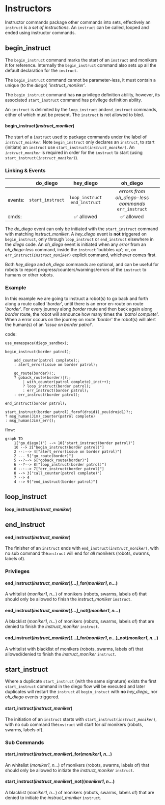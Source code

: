 # Instructors
Instructor commands package other commands into sets, effectively an ``instruct`` is a *set of instructions*.  An ``instruct`` can be called, looped and ended using instructor commands.
## begin_instruct
The ``begin_instruct`` command marks the start of an ``instruct`` and monikers it for reference.  Internally the ``begin_instruct`` command also sets up all the default declaration for the ``instruct``.

The ```begin_instruct``` command  cannot be parameter-less, it must contain a unique (to the *diego*) '*instruct_moniker*'.

The ```begin_instruct``` command has **no** privilege definition ability, however, its associated ``start_instruct`` command has privilege definition ability.

An ``instruct`` is delimited by the ```loop_instruct``` and```end_instruct``` commands, either of which must be present.  The ``instruct`` is not allowed to bled.
#### begin_instruct(*instruct_moniker*)
The start of a ```instruct``` used to package commands under the label of *```instruct_moinker```*.    Note ```begin_instruct``` only declares an ```instruct```, to start (initiate) an ```instruct``` use ```start_instruct(```*```instruct_moniker```*```)```.
An *```instruct_moniker```* is required in order for the ```instruct```  to start (using ```start_instruct(```*```instruct_moniker```*```)```).
### Linking & Events
| | do_diego | hey_diego | oh_diego |
|--|:--:|:--:|:--:|
| events: | ```start_instruct``` |```loop_instruct```<br>```end_instruct``` | *errors from oh_diego-less commands*<br>``err_instruct`` |
| cmds: |  | ✅ allowed | ✅ allowed |
The _do_diego_ event can only be initiated with the ```start_instruct``` command with matching *instruct_moniker*.   A _hey_diego_ event is **not** triggered on ```begin_instruct```, only through ```loop_instruct``` or ```end_instruct``` elsewhere in the _diego_ code.    An _oh_diego_ event is initiated when any _error_ from an _oh_diego-less_ command, inside the ``instruct`` 'bubbles up'; or, on ``err_instruct(``*``instruct_moniker``*``)`` explicit command, whichever comes first.

Both _hey_diego_ and _oh_diego_ commands are optional, and can be useful for robots to report progress/counters/warnings/errors of the ```instruct``` to humans or other robots.
### Example
In this example we are going to instruct a robot(s) to go back and forth along a route called '*border*', until there is an error en-route on route '*border*'.  For every journey along *border* route and then back again along *border* route, the robot will announce how many times the '*patrol complete*'.  When a error occurs on the journey on route '*border*' the robot(s) will alert the human(s) of an '*issue on border patrol*'.

code:
```diego
use_namespace(diego_sandbox);

begin_instruct(border patrol);
  	
  	add_counter(patrol complete):;
  	: alert_error(issue on border patrol);
  	  
    go_route(border)?:;
    ? goback_route(border)|?:;
    	| with_counter(patrol complete)_inc(++);
    	? loop_instruct(border patrol);
        : err_instruct(border patrol);
    : err_instruct(border patrol);

end_instruct(border patrol);

start_instruct(border patrol)_forof(droid1)_you(droid1)?:;
? msg_human(Jim)_counter(patrol complete)
: msg_human(Jim)_err();
```
flow:
```mermaid
graph TD
    1["go_diego()"] --> 10["start_instruct(border patrol)"]
    10 --> 2["begin_instruct(border patrol)"]
    2 --:--> 4["alert_error(issue on border patrol)"]
    2 --- 5["go_route(border)"]
    5 --?--> 6["goback_route(border)"]
    6 --?--> 8["loop_instruct(border patrol)"]
    6 --:--> 7["err_instruct(border patrol)"]
    8 --> 3["call_counter(patrol complete)"]
    7 --> 4
    4 --> 9["end_instruct(border patrol)"]
```






## loop_instruct
#### loop_instruct(*instruct_moniker*)
## <a name="end_instruct"></a>end_instruct
#### end_instruct(*instruct_moniker*)
The finisher of an ```instruct``` ends with  ```end_instruct(```*```instruct_moniker```*```)```, with no sub command the```instruct``` will end  for _all_ monikers (robots, swarms, labels of).
### Privileges
#### end_instruct(*instruct_moniker*)*[...]*_for(*moniker1*, *n...*)
A whitelist (*moniker1*, *n...*) of monikers (robots, swarms, labels of) that should only be allowed to finish the *instruct_moniker* ```instruct```.
#### end_instruct(*instruct_moniker*)*[...]*_not((*moniker1*, *n...*)
A blacklist (*moniker1*, *n...*) of monikers (robots, swarms, labels of) that are denied to finish the *instruct_moniker* ```instruct```.
#### end_instruct(*instruct_moniker*)*[...]*_for(*moniker1*, *n...*)_not(*moniker1*, *n...*)
A whitelist with blacklist of monikers (robots, swarms, labels of) that allowed/denied to finish the *instruct_moniker* ```instruct```.
## <a name="start_instruct"></a>start_instruct
Where a duplicate ```start_instruct``` (with the same signature) exists the first ```start_instruct``` command in the diego flow will be executed and later duplicates will restart the ```instruct``` at ```begin_instuct``` with **no** _hey_diego__ nor _oh_diego_ events triggered.
#### start_instruct(*instruct_moniker*)
The initiation of an ```instruct``` starts with  ```start_instruct(```*```instruct_moniker```*```)```, with no sub command the```instruct``` will start for _all_ monikers (robots, swarms, labels of).
### Sub Commands
#### start_instruct(*instruct_moniker*)_for(*moniker1*, *n...*)
An whitelist (*moniker1*, *n...*) of monikers (robots, swarms, labels of) that should only be allowed to initiate the *instruct_moniker* ```instruct```.
#### start_instruct(*instruct_moniker*)_not((*moniker1*, *n...*)
A blacklist (*moniker1*, *n...*) of monikers (robots, swarms, labels of) that are denied to initiate the *instruct_moniker* ```instruct```.
